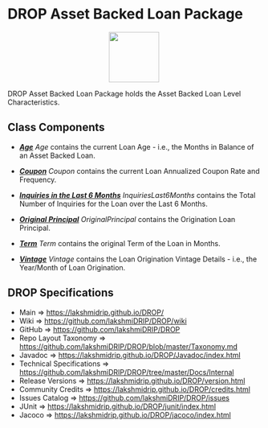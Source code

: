 # DROP Asset Backed Loan Package

<p align="center"><img src="https://github.com/lakshmiDRIP/DROP/blob/master/DRIP_Logo.gif?raw=true" width="100"></p>

DROP Asset Backed Loan Package holds the Asset Backed Loan Level Characteristics.


## Class Components

 * [***Age***](https://github.com/lakshmiDRIP/DROP/tree/master/src/main/java/org/drip/loan/characteristics/Age.java)
 <i>Age</i> contains the current Loan Age - i.e., the Months in Balance of an Asset Backed Loan.

 * [***Coupon***](https://github.com/lakshmiDRIP/DROP/tree/master/src/main/java/org/drip/loan/characteristics/Coupon.java)
 <i>Coupon</i> contains the current Loan Annualized Coupon Rate and Frequency.

 * [***Inquiries in the Last 6 Months***](https://github.com/lakshmiDRIP/DROP/tree/master/src/main/java/org/drip//loan/characteristics/InquiriesLast6Months.java)
 <i>InquiriesLast6Months</i> contains the Total Number of Inquiries for the Loan over the Last 6 Months.

 * [***Original Principal***](https://github.com/lakshmiDRIP/DROP/tree/master/src/main/java/org/drip//loan/characteristics/OriginalPrincipal.java)
 <i>OriginalPrincipal</i> contains the Origination Loan Principal.

 * [***Term***](https://github.com/lakshmiDRIP/DROP/tree/master/src/main/java/org/drip//loan/characteristics/Term.java)
 <i>Term</i> contains the original Term of the Loan in Months.

 * [***Vintage***](https://github.com/lakshmiDRIP/DROP/tree/master/src/main/java/org/drip//loan/characteristics/Vintage.java)
 <i>Vintage</i> contains the Loan Origination Vintage Details - i.e., the Year/Month of Loan Origination.


## DROP Specifications

 * Main                     => https://lakshmidrip.github.io/DROP/
 * Wiki                     => https://github.com/lakshmiDRIP/DROP/wiki
 * GitHub                   => https://github.com/lakshmiDRIP/DROP
 * Repo Layout Taxonomy     => https://github.com/lakshmiDRIP/DROP/blob/master/Taxonomy.md
 * Javadoc                  => https://lakshmidrip.github.io/DROP/Javadoc/index.html
 * Technical Specifications => https://github.com/lakshmiDRIP/DROP/tree/master/Docs/Internal
 * Release Versions         => https://lakshmidrip.github.io/DROP/version.html
 * Community Credits        => https://lakshmidrip.github.io/DROP/credits.html
 * Issues Catalog           => https://github.com/lakshmiDRIP/DROP/issues
 * JUnit                    => https://lakshmidrip.github.io/DROP/junit/index.html
 * Jacoco                   => https://lakshmidrip.github.io/DROP/jacoco/index.html
